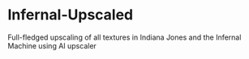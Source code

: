 # Infernal-Upscaled
Full-fledged upscaling of all textures in Indiana Jones and the Infernal Machine using AI upscaler
